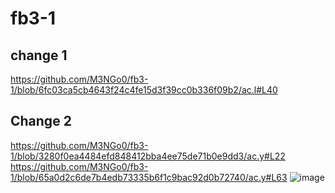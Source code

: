 # fb3-1
## change 1
https://github.com/M3NGo0/fb3-1/blob/6fc03ca5cb4643f24c4fe15d3f39cc0b336f09b2/ac.l#L40


## Change 2
https://github.com/M3NGo0/fb3-1/blob/3280f0ea4484efd848412bba4ee75de71b0e9dd3/ac.y#L22
https://github.com/M3NGo0/fb3-1/blob/65a0d2c6de7b4edb73335b6f1c9bac92d0b72740/ac.y#L63
![image](https://github.com/M3NGo0/fb3-1/assets/138095063/307ed41e-7255-4239-8974-fb0ef5d32b12)
